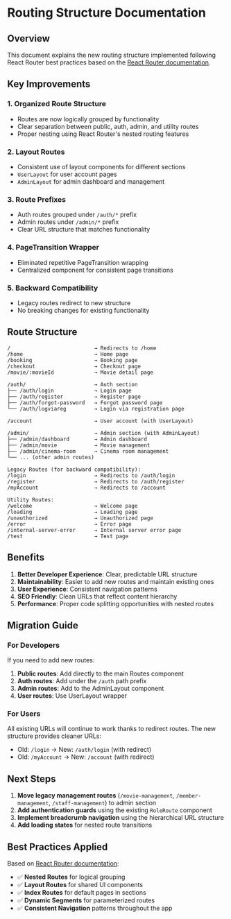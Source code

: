 # Routing Structure Documentation

## Overview

This document explains the new routing structure implemented following React Router best practices based on the [React Router documentation](https://reactrouter.com/start/declarative/routing).

## Key Improvements

### 1. **Organized Route Structure**

- Routes are now logically grouped by functionality
- Clear separation between public, auth, admin, and utility routes
- Proper nesting using React Router's nested routing features

### 2. **Layout Routes**

- Consistent use of layout components for different sections
- `UserLayout` for user account pages
- `AdminLayout` for admin dashboard and management

### 3. **Route Prefixes**

- Auth routes grouped under `/auth/*` prefix
- Admin routes under `/admin/*` prefix
- Clear URL structure that matches functionality

### 4. **PageTransition Wrapper**

- Eliminated repetitive PageTransition wrapping
- Centralized component for consistent page transitions

### 5. **Backward Compatibility**

- Legacy routes redirect to new structure
- No breaking changes for existing functionality

## Route Structure

```
/                           → Redirects to /home
/home                       → Home page
/booking                    → Booking page
/checkout                   → Checkout page
/movie/:movieId             → Movie detail page

/auth/                      → Auth section
├── /auth/login             → Login page
├── /auth/register          → Register page
├── /auth/forgot-password   → Forgot password page
└── /auth/logviareg         → Login via registration page

/account                    → User account (with UserLayout)

/admin/                     → Admin section (with AdminLayout)
├── /admin/dashboard        → Admin dashboard
├── /admin/movie            → Movie management
├── /admin/cinema-room      → Cinema room management
└── ... (other admin routes)

Legacy Routes (for backward compatibility):
/login                      → Redirects to /auth/login
/register                   → Redirects to /auth/register
/myAccount                  → Redirects to /account

Utility Routes:
/welcome                    → Welcome page
/loading                    → Loading page
/unauthorized               → Unauthorized page
/error                      → Error page
/internal-server-error      → Internal server error page
/test                       → Test page
```

## Benefits

1. **Better Developer Experience**: Clear, predictable URL structure
2. **Maintainability**: Easier to add new routes and maintain existing ones
3. **User Experience**: Consistent navigation patterns
4. **SEO Friendly**: Clean URLs that reflect content hierarchy
5. **Performance**: Proper code splitting opportunities with nested routes

## Migration Guide

### For Developers

If you need to add new routes:

1. **Public routes**: Add directly to the main Routes component
2. **Auth routes**: Add under the `/auth` path prefix
3. **Admin routes**: Add to the AdminLayout component
4. **User routes**: Use UserLayout wrapper

### For Users

All existing URLs will continue to work thanks to redirect routes. The new structure provides cleaner URLs:

- Old: `/login` → New: `/auth/login` (with redirect)
- Old: `/myAccount` → New: `/account` (with redirect)

## Next Steps

1. **Move legacy management routes** (`/movie-management`, `/member-management`, `/staff-management`) to admin section
2. **Add authentication guards** using the existing `RoleRoute` component
3. **Implement breadcrumb navigation** using the hierarchical URL structure
4. **Add loading states** for nested route transitions

## Best Practices Applied

Based on [React Router documentation](https://reactrouter.com/start/declarative/routing):

- ✅ **Nested Routes** for logical grouping
- ✅ **Layout Routes** for shared UI components
- ✅ **Index Routes** for default pages in sections
- ✅ **Dynamic Segments** for parameterized routes
- ✅ **Consistent Navigation** patterns throughout the app
